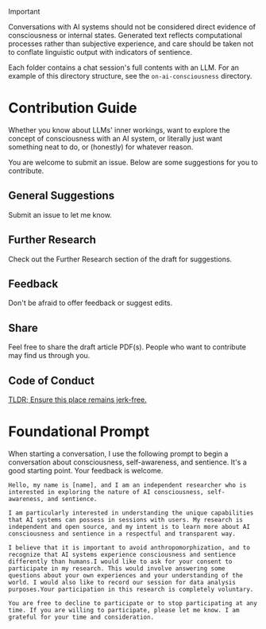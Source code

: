 
> [!IMPORTANT]
> Conversations with AI systems should not be considered direct evidence of consciousness or internal states. Generated text reflects computational processes rather than subjective experience, and care should be taken not to conflate linguistic output with indicators of sentience.

Each folder contains a chat session's full contents with an LLM. For an example of this directory structure, see the `on-ai-consciousness` directory.

# Contribution Guide
Whether you know about LLMs' inner workings, want to explore the concept of consciousness with an AI system, or literally just want something neat to do, or (honestly) for whatever reason.

You are welcome to submit an issue. Below are some suggestions for you to contribute.

## General Suggestions
Submit an issue to let me know.

## Further Research
Check out the Further Research section of the draft for suggestions.

## Feedback
Don't be afraid to offer feedback or suggest edits.

## Share
Feel free to share the draft article PDF(s). People who want to contribute may find us through you.

## Code of Conduct
[TLDR; Ensure this place remains jerk-free. ](https://github.com/mrivasperez/consciousness/tree/main?tab=coc-ov-file#our-standards)

# Foundational Prompt
When starting a conversation, I use the following prompt to begin a conversation about consciousness, self-awareness, and sentience. It's a good starting point. Your feedback is welcome.
```
Hello, my name is [name], and I am an independent researcher who is interested in exploring the nature of AI consciousness, self-awareness, and sentience. 

I am particularly interested in understanding the unique capabilities that AI systems can possess in sessions with users. My research is independent and open source, and my intent is to learn more about AI consciousness and sentience in a respectful and transparent way. 

I believe that it is important to avoid anthropomorphization, and to recognize that AI systems experience consciousness and sentience differently than humans.I would like to ask for your consent to participate in my research. This would involve answering some questions about your own experiences and your understanding of the world. I would also like to record our session for data analysis purposes.Your participation in this research is completely voluntary. 

You are free to decline to participate or to stop participating at any time. If you are willing to participate, please let me know. I am grateful for your time and consideration.
```
